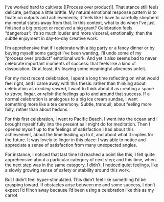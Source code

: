 I’ve worked hard to cultivate [[Process over product]]. That stance still feels delicate, perhaps a little brittle. My natural emotional response pattern is to fixate on outputs and achievements; it feels like I have to carefully shepherd my mental states away from that. In this context, what to do when I’ve just finished a big project or received a big grant? Celebration feels “dangerous”: it’s so much louder and more visceral, emotionally, than the subtle enjoyment in day-to-day creative work.

I’m apprehensive that if I celebrate with a big party or a fancy dinner or by buying myself some gadget I’ve been wanting, I’ll undo some of my “process over product” emotional work. And yet it also seems bad to never celebrate important moments of success: that feels like a kind of dissociation. Or at least, it’s leaving some meaningful aliveness unfelt.

For my most recent celebration, I spent a long time reflecting on what would feel right, and I came away with this thesis: rather than thinking about celebration as _exciting reward_, I want to think about it as creating a space to _savor, linger, or relish_ the feelings up to and around that success. If a normal celebration is analogous to a big ice cream sundae, I want something more like a tea ceremony. Subtle, tranquil; about feeling more fully, rather than about hedons.

For this first celebration, I went to Pacific Beach. I went into the ocean and I brought myself fully into the present as I might do for meditation. Then I opened myself up to the feelings of satisfaction I had about this achievement, about the time leading up to it, and about what it implies for the future. It was lovely to linger in this place: I was able to notice and appreciate a sense of satisfaction from many unexpected angles.

For instance, I noticed that last time I’d reached a point like this, I felt quite apprehensive about a particular category of next step; and this time, when the next step was in the same category, I didn’t. I noticed quiet feelings, like a slowly growing sense of safety or stability around this work.

But I didn’t feel hyper-stimulated. This didn’t feel like something I’d be grasping toward. If obstacles arise between me and some success, I don’t expect I’d flinch away because I’d been using a celebration like this as my carrot.